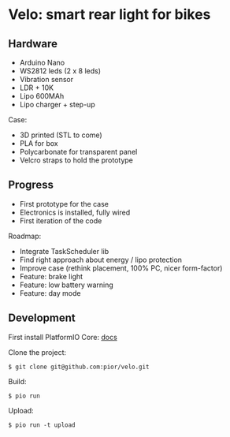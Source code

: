 # Velo: smart rear light for bikes

## Hardware

- Arduino Nano
- WS2812 leds (2 x 8 leds)
- Vibration sensor
- LDR + 10K
- Lipo 600MAh
- Lipo charger + step-up

Case:

- 3D printed (STL to come)
- PLA for box
- Polycarbonate for transparent panel
- Velcro straps to hold the prototype

## Progress

- First prototype for the case
- Electronics is installed, fully wired
- First iteration of the code

Roadmap:

- Integrate TaskScheduler lib
- Find right approach about energy / lipo protection
- Improve case (rethink placement, 100% PC, nicer form-factor)
- Feature: brake light
- Feature: low battery warning
- Feature: day mode

## Development

First install PlatformIO Core: [docs](http://docs.platformio.org/en/latest/installation.html)

Clone the project:

    $ git clone git@github.com:pior/velo.git

Build:

    $ pio run

Upload:

    $ pio run -t upload
